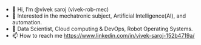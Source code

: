 - 👋 Hi, I’m @vivek saroj (vivek-rob-mec)
- 👀 Interested in the mechatronic subject, Artificial Intelligence(AI), and automation.
- 🌱 Data Scientist, Cloud computing & DevOps, Robot Operating Systems.
- 📫 How to reach me https://www.linkedin.com/in/vivek-saroj-152b4719a/
<!---
vivek-rob-mec/vivek-rob-mec is a ✨ special ✨ repository because its `README.md` (this file) appears on your GitHub profile.
You can click the Preview link to take a look at your changes.
--->

